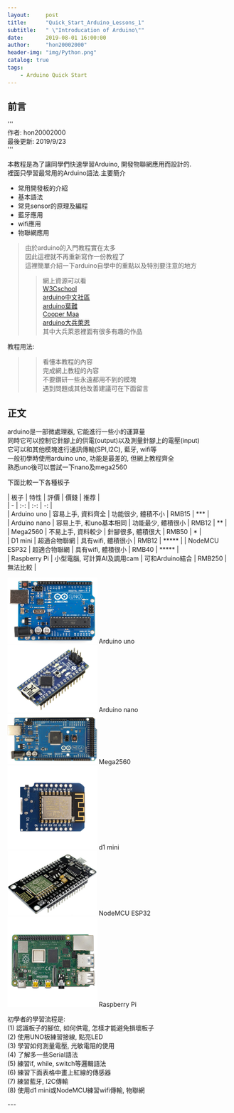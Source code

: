 ```yaml
---
layout:     post
title:      "Quick_Start_Arduino_Lessons_1"
subtitle:   " \"Introducation of Arduino\""
date:       2019-08-01 16:00:00
author:     "hon20002000"
header-img: "img/Python.png"
catalog: true
tags:
    - Arduino Quick Start 
---
```

## 前言
  
'''  
作者: hon20002000   
最後更新: 2019/9/23  
'''   
  
本教程是為了讓同學們快速學習Arduino, 開發物聯網應用而設計的.  
裡面只學習最常用的Arduino語法.主要簡介
- 常用開發板的介紹
- 基本語法
- 常見sensor的原理及編程
- 藍牙應用
- wifi應用
- 物聯網應用

>由於arduino的入門教程實在太多    
>因此這裡就不再重新寫作一份教程了     
>這裡簡單介紹一下arduino自學中的重點以及特別要注意的地方     
>>網上資源可以看  
>>[W3Cschool](https://www.w3cschool.cn/arduino/arduino_keyboard_serial.html)  
>>[arduino中文社區](https://www.arduino.cn/thread-1066-1-1.html)  
>>[arduino葉難](http://yehnan.blogspot.com/2012/02/arduino_21.html)  
>>[Cooper Maa](http://coopermaa2nd.blogspot.com/2011/02/arduino-serial-library.html)    
>>[arduino大兵萊恩](https://gogoprivateryan.blogspot.com/search/label/arduino)  
>>其中大兵萊恩裡面有很多有趣的作品       

教程用法:  
>>看懂本教程的內容    
>>完成網上教程的內容   
>>不要鑽研一些永遠都用不到的模塊  
>>遇到問題或其他改善建議可在下面留言  

## 正文
  
arduino是一部微處理器, 它能進行一些小的運算量  
同時它可以控制它針腳上的供電(output)以及測量針腳上的電壓(input)  
它可以和其他模塊進行通訊傳輸(SPI,I2C), 藍牙, wifi等  
一般初學時使用arduino uno, 功能是最差的, 但網上教程齊全  
熟悉uno後可以嘗試一下nano及mega2560  

下面比較一下各種板子

| 板子 | 特性 | 評價 | 價錢 | 推荐 |     
| - | :-: | :-: | -: |  
| Arduino uno | 容易上手, 資料齊全 | 功能很少, 體積不小 | RMB15 | *** |      
| Arduino nano | 容易上手, 和uno基本相同 | 功能最少, 體積很小 | RMB12 | ** |    
| Mega2560 | 不易上手, 資料較少 | 針腳很多, 體積很大 | RMB50 | * |     
| D1 mini | 超適合物聯網 | 具有wifi, 體積很小 | RMB12 | ***** | 
| NodeMCU ESP32 | 超適合物聯網 | 具有wifi, 體積很小 | RMB40 | ***** |  
| Raspberry Pi | 小型電腦, 可計算AI及調用cam | 可和Arduino結合 | RMB250 | 無法比較 |  
  
<img src="/img/arduino.png" width="40%">  Arduino uno  
<img src="/img/nano.jpg" width="40%">  Arduino nano   
<img src="/img/mega2560.jpg" width="40%">  Mega2560  
<img src="/img/d1_mini.jpg" width="40%">  d1 mini  
<img src="/img/nodemcu.jpg" width="40%">  NodeMCU ESP32  
<img src="/img/raspberry_pi.jpg" width="40%">  Raspberry Pi  
  
  
初學者的學習流程是:  
(1) 認識板子的腳位, 如何供電, 怎樣才能避免損壞板子    
(2) 使用UNO板練習接線, 點亮LED  
(3) 學習如何測量電壓, 光敏電阻的使用   
(4) 了解多一些Serial語法  
(5) 練習if, while, switch等邏輯語法  
(6) 練習下面表格中畫上紅線的傳感器  
(7) 練習藍牙, I2C傳輸  
(8) 使用d1 mini或NodeMCU練習wifi傳輸, 物聯網   
  

<p id = "build"></p>
---
  